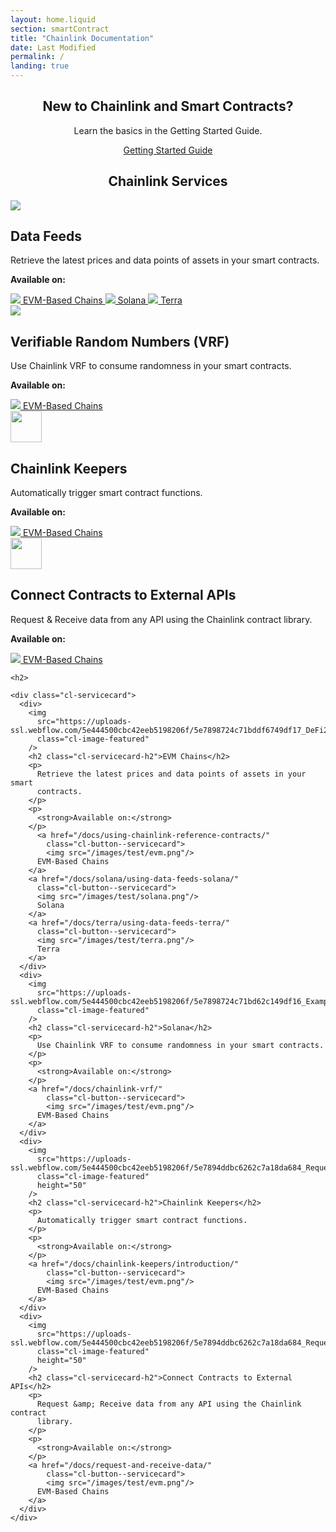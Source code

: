 ```yaml
---
layout: home.liquid
section: smartContract
title: "Chainlink Documentation"
date: Last Modified
permalink: /
landing: true
---
```


<div>
  <div class="markdown-body">
    <div align="center">
      <div>
        <h2>New to Chainlink and Smart Contracts?</h2>
        <p>
          Learn the basics in the Getting Started Guide.
        </p>
      </div>
      <a href="/getting-started/" class="cl-button--ghost">
        Getting Started Guide
      </a>
    </div>
    <h2 align="center">Chainlink Services</h2>
    <div class="cl-servicecard">
      <div>
        <img
          src="https://uploads-ssl.webflow.com/5e444500cbc42eeb5198206f/5e7898724c71bddf6749df17_DeFi2.svg"
          class="cl-image-featured"
        />
        <h2 class="cl-servicecard-h2">Data Feeds</h2>
        <p>
          Retrieve the latest prices and data points of assets in your smart
          contracts.
        </p>
        <p>
          <strong>Available on:</strong>
        </p>
          <a href="/docs/using-chainlink-reference-contracts/"
            class="cl-button--servicecard">
            <img src="/images/test/evm.png"/>
          EVM-Based Chains
        </a>
        <a href="/docs/solana/using-data-feeds-solana/"
          class="cl-button--servicecard">
          <img src="/images/test/solana.png"/>
          Solana
        </a>
        <a href="/docs/terra/using-data-feeds-terra/"
          class="cl-button--servicecard">
          <img src="/images/test/terra.png"/>
          Terra
        </a>
      </div>
      <div>
        <img
          src="https://uploads-ssl.webflow.com/5e444500cbc42eeb5198206f/5e7898724c71bd62c149df16_Example.svg"
          class="cl-image-featured"
        />
        <h2 class="cl-servicecard-h2">Verifiable Random Numbers (VRF)</h2>
        <p>
          Use Chainlink VRF to consume randomness in your smart contracts.
        </p>
        <p>
          <strong>Available on:</strong>
        </p>
        <a href="/docs/chainlink-vrf/"
            class="cl-button--servicecard">
            <img src="/images/test/evm.png"/>
          EVM-Based Chains
        </a>
      </div>
      <div>
        <img
          src="https://uploads-ssl.webflow.com/5e444500cbc42eeb5198206f/5e7894ddbc6262c7a18da684_RequestSmall.svg"
          class="cl-image-featured"
          height="50"
        />
        <h2 class="cl-servicecard-h2">Chainlink Keepers</h2>
        <p>
          Automatically trigger smart contract functions.
        </p>
        <p>
          <strong>Available on:</strong>
        </p>
        <a href="/docs/chainlink-keepers/introduction/"
            class="cl-button--servicecard">
            <img src="/images/test/evm.png"/>
          EVM-Based Chains
        </a>
      </div>
      <div>
        <img
          src="https://uploads-ssl.webflow.com/5e444500cbc42eeb5198206f/5e7894ddbc6262c7a18da684_RequestSmall.svg"
          class="cl-image-featured"
          height="50"
        />
        <h2 class="cl-servicecard-h2">Connect Contracts to External APIs</h2>
        <p>
          Request &amp; Receive data from any API using the Chainlink contract
          library.
        </p>
        <p>
          <strong>Available on:</strong>
        </p>
        <a href="/docs/request-and-receive-data/"
            class="cl-button--servicecard">
            <img src="/images/test/evm.png"/>
          EVM-Based Chains
        </a>
      </div>
    </div>

    <h2>

    <div class="cl-servicecard">
      <div>
        <img
          src="https://uploads-ssl.webflow.com/5e444500cbc42eeb5198206f/5e7898724c71bddf6749df17_DeFi2.svg"
          class="cl-image-featured"
        />
        <h2 class="cl-servicecard-h2">EVM Chains</h2>
        <p>
          Retrieve the latest prices and data points of assets in your smart
          contracts.
        </p>
        <p>
          <strong>Available on:</strong>
        </p>
          <a href="/docs/using-chainlink-reference-contracts/"
            class="cl-button--servicecard">
            <img src="/images/test/evm.png"/>
          EVM-Based Chains
        </a>
        <a href="/docs/solana/using-data-feeds-solana/"
          class="cl-button--servicecard">
          <img src="/images/test/solana.png"/>
          Solana
        </a>
        <a href="/docs/terra/using-data-feeds-terra/"
          class="cl-button--servicecard">
          <img src="/images/test/terra.png"/>
          Terra
        </a>
      </div>
      <div>
        <img
          src="https://uploads-ssl.webflow.com/5e444500cbc42eeb5198206f/5e7898724c71bd62c149df16_Example.svg"
          class="cl-image-featured"
        />
        <h2 class="cl-servicecard-h2">Solana</h2>
        <p>
          Use Chainlink VRF to consume randomness in your smart contracts.
        </p>
        <p>
          <strong>Available on:</strong>
        </p>
        <a href="/docs/chainlink-vrf/"
            class="cl-button--servicecard">
            <img src="/images/test/evm.png"/>
          EVM-Based Chains
        </a>
      </div>
      <div>
        <img
          src="https://uploads-ssl.webflow.com/5e444500cbc42eeb5198206f/5e7894ddbc6262c7a18da684_RequestSmall.svg"
          class="cl-image-featured"
          height="50"
        />
        <h2 class="cl-servicecard-h2">Chainlink Keepers</h2>
        <p>
          Automatically trigger smart contract functions.
        </p>
        <p>
          <strong>Available on:</strong>
        </p>
        <a href="/docs/chainlink-keepers/introduction/"
            class="cl-button--servicecard">
            <img src="/images/test/evm.png"/>
          EVM-Based Chains
        </a>
      </div>
      <div>
        <img
          src="https://uploads-ssl.webflow.com/5e444500cbc42eeb5198206f/5e7894ddbc6262c7a18da684_RequestSmall.svg"
          class="cl-image-featured"
          height="50"
        />
        <h2 class="cl-servicecard-h2">Connect Contracts to External APIs</h2>
        <p>
          Request &amp; Receive data from any API using the Chainlink contract
          library.
        </p>
        <p>
          <strong>Available on:</strong>
        </p>
        <a href="/docs/request-and-receive-data/"
            class="cl-button--servicecard">
            <img src="/images/test/evm.png"/>
          EVM-Based Chains
        </a>
      </div>
    </div>
  </div>
</div>

